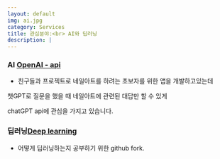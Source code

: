 ```yaml
---
layout: default
img: ai.jpg
category: Services
title: 관심분야:<br> AI와 딥러닝
description: |
---
```

### AI [OpenAI - api](https://github.com/wooasnow/openai-cookbook)
- 친구들과 프로젝트로 네일아트를 하려는 초보자를 위한 앱을 개발하고있는데

챗GPT로 질문을 했을 때 네일아트에 관련된 대답만 할 수 있게

chatGPT api에 관심을 가지고 있습니다.

### 딥러닝[Deep learning](https://github.com/wooasnow/data-science-ipython-notebooks)

- 어떻게 딥러닝하는지 공부하기 위한 github fork.

